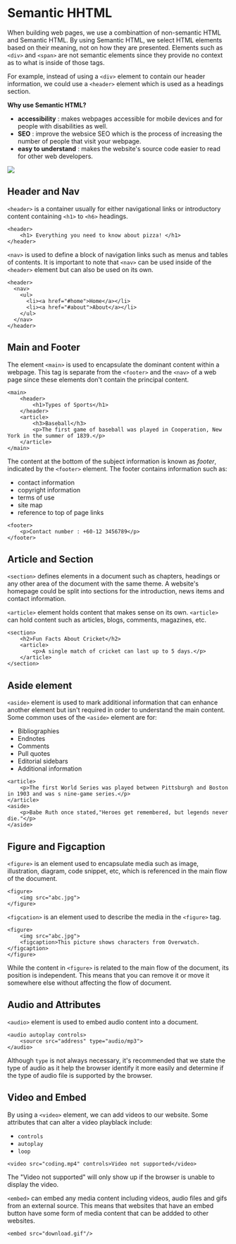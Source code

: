 # Semantic HHTML
When building web pages, we use a combinattion of non-semantic HTML and Semantic HTML. By using Semantic HTML, we select HTML elements based on their meaning, not on how they are presented. Elements such as `<div>` and `<span>` are not semantic elements since they provide no context as to what is inside of those tags.

For example, instead of using a `<div>` element to contain our header information, we could use a `<header>` element which is used as a headings section.

**Why use Semantic HTML?**
- **accessibility** : makes webpages accessible for mobile devices and for people with disabilities as well.
- **SEO** : improve the websice SEO which is the process of increasing the number of people that visit your webpage.
- **easy to understand** : makes the website's source  code easier to read for other web developers.

<img src="C:\Users\USER\OneDrive\Pictures\Screenshots\Screenshot 2025-05-15 172721.png">

## Header and Nav
`<header>` is a container usually for either navigational links or introductory content containing `<h1>` to `<h6>` headings.
```
<header>
    <h1> Everything you need to know about pizza! </h1>
</header>
```

`<nav>` is used to define a block of navigation links such as menus and tables of contents. It is important to note that `<nav>` can be used inside of the `<header>` element but can also be used on its own.
```
<header> 
  <nav>
    <ul>
      <li><a href="#home">Home</a></li>
      <li><a href="#about">About</a></li>   
    </ul>
  </nav>
</header>
```

## Main and Footer
The element `<main>` is used to encapsulate the dominant content within a webpage. This tag is separate from the `<footer>` and the `<nav>` of a web page since these elements don't contain the principal content.
```
<main>
    <header>
        <h1>Types of Sports</h1>
    </header>
    <article>
        <h3>Baseball</h3>
        <p>The first game of baseball was played in Cooperation, New York in the summer of 1839.</p>
    </article>
</main>
```
The content at the bottom of the subject information is known as *footer*, indicated by the `<footer>` element. The footer contains information such as:
- contact information
- copyright information
- terms of use
- site map
- reference to top of page links
```
<footer>
    <p>Contact number : +60-12 3456789</p>
</footer>
```

## Article and Section
`<section>` defines elements in a document such as chapters, headings or any other area of the document with the same theme. A website's homepage could be split into sections for the introduction, news items and contact information.

`<article>` element holds content that makes sense on its own. `<article>` can hold content such as articles, blogs, comments, magazines, etc.
```
<section>
    <h2>Fun Facts About Cricket</h2>
    <article>
        <p>A single match of cricket can last up to 5 days.</p>
    </article>
</section>
```

## Aside element
`<aside>` element is used to mark additional information that can enhance another element but isn't required in order to understand the main content. Some common uses of the `<aside>` element are for:
- Bibliographies
- Endnotes
- Comments
- Pull quotes
- Editorial sidebars
- Additional information
```
<article>
    <p>The first World Series was played between Pittsburgh and Boston in 1903 and was s nine-game series.</p>
</article>
<aside>
    <p>Babe Ruth once stated,"Heroes get remembered, but legends never die."</p>
</aside>
```

## Figure and Figcaption
`<figure>` is an element used to encapsulate media such as image, illustration, diagram, code snippet, etc, which is referenced in the main flow of the document.
```
<figure>
    <img src="abc.jpg">
</figure>
```
`<figcation>` is an element used to describe the media in the `<figure>` tag.
```
<figure>
    <img src="abc.jpg">
    <figcaption>This picture shows characters from Overwatch.</figcaption>
</figure>
```
While the content in `<figure>` is related to the main flow of the document, its position is independent. This means that you can remove it or move it somewhere else without affecting the flow of document.

## Audio and Attributes
`<audio>` element is used to embed audio content into a document.
```
<audio autoplay controls>
    <source src="address" type="audio/mp3">
</audio>
```
Although `type` is not always necessary, it's recommended that we state the type of audio as it help the browser identify it more easily and determine if the type of audio file is supported by the browser.

## Video and Embed
By using a `<video>` element, we can add videos to our website. Some attributes that can alter a video playblack include:
- `controls`
- `autoplay`
- `loop`

```
<video src="coding.mp4" controls>Video not supported</video>
```
The "Video not supported" will only show up if the browser is unable to display the video.

`<embed>` can embed any media content including videos, audio files and gifs from an external source. This means that websites that have an embed button have some form of media content that can be addded to other websites.

```
<embed src="download.gif"/>
```